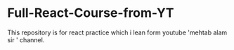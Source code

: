 # Full-React-Course-from-YT
This repository is for react practice which i lean form youtube 'mehtab alam sir ' channel.
